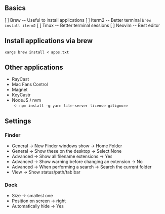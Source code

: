## Basics

[ ] Brew -- Useful to install applications
[ ] Iterm2 -- Better terminal `brew install iterm2`
[ ] Tmux -- Better terminal sessions
[ ] Neovim -- Best editor

## Install applications via brew

```
xargs brew install < apps.txt
```

## Other applications

- RayCast
- Mac Fans Control
- Magnet
- KeyCastr
- NodeJS / nvm
  - `npm install -g yarn lite-server license gitignore`

## Settings

### Finder

- General -> New Finder windows show -> Home Folder
- General -> Show these on the desktop -> Select None
- Advanced -> Show all filename extensions -> Yes
- Advanced -> Show warning before changing an extension -> No
- Advanced -> When performing a search -> Search the current folder
- View -> Show status/path/tab bar

### Dock

- Size -> smallest one
- Position on screen -> right
- Automatically hide -> Yes
